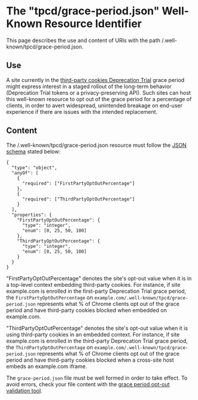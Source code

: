 # ​​The "tpcd/grace-period.json" Well-Known Resource Identifier

This page describes the use and content of URIs with the path /.well-known/tpcd/grace-period.json.

## Use
A site currently in the [third-party cookies Deprecation Trial](https://developers.google.com/privacy-sandbox/3pcd/temporary-exceptions/third-party-deprecation-trial) grace period might express interest in a staged rollout of the long-term behavior (Deprecation Trial tokens or a privacy-preserving API). Such sites can host this well-known resource to opt out of the grace period for a percentage of clients, in order to avert widespread, unintended breakage on end-user experience if there are issues with the intended replacement.

## Content
The /.well-known/tpcd/grace-period.json resource must follow the [JSON schema](https://json-schema.org/) stated below:

```
{
  "type": "object",
  "anyOf": [
    {
      "required": ["FirstPartyOptOutPercentage"]
    },
    {
      "required": ["ThirdPartyOptOutPercentage"]
    }
  ],
  "properties": {
    "FirstPartyOptOutPercentage": {
      "type": "integer",
      "enum": [0, 25, 50, 100]
    },
    "ThirdPartyOptOutPercentage": {
      "type": "integer",
      "enum": [0, 25, 50, 100]
    }
  }
}
```

"FirstPartyOptOutPercentage" denotes the site's opt-out value when it is in a top-level context embedding third-party cookies. For instance, if site example.com is enrolled in the first-party Deprecation Trial grace period, the `FirstPartyOptOutPercentage` on `example.com/.well-known/tpcd/grace-period.json` represents what % of Chrome clients opt out of the grace period and have third-party cookies blocked when embedded on example.com.

"ThirdPartyOptOutPercentage" denotes the site's opt-out value when it is using third-party cookies in an embedded context. For instance, if site example.com is enrolled in the third-party Deprecation Trial grace period, the `ThirdPartyOptOutPercentage` on `example.com/.well-known/tpcd/grace-period.json` represents what % of Chrome clients opt out of the grace period and have third-party cookies blocked when a cross-site host embeds an example.com iframe.

The `grace-period.json` file must be well formed in order to take effect. To avoid errors, check your file content with the [grace period opt-out validation tool](https://3pcd-mitigations-wrv.glitch.me/).
